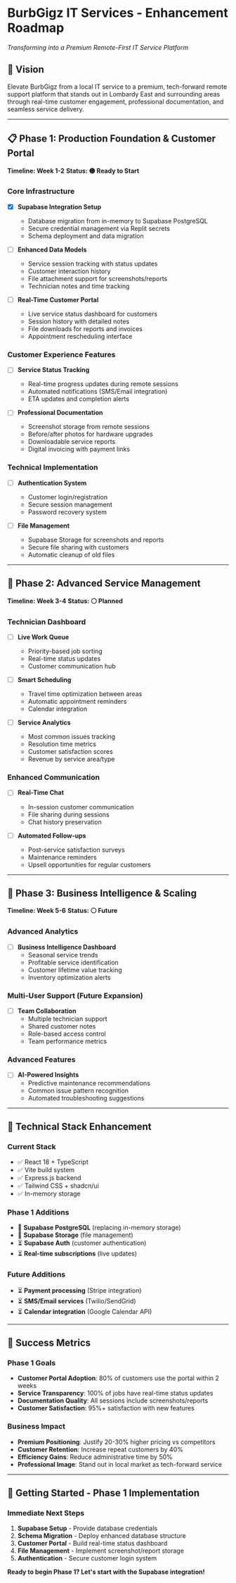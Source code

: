 # BurbGigz IT Services - Enhancement Roadmap
*Transforming into a Premium Remote-First IT Service Platform*

## 🎯 Vision
Elevate BurbGigz from a local IT service to a premium, tech-forward remote support platform that stands out in Lombardy East and surrounding areas through real-time customer engagement, professional documentation, and seamless service delivery.

---

## 📋 Phase 1: Production Foundation & Customer Portal
**Timeline: Week 1-2**
**Status: 🟡 Ready to Start**

### Core Infrastructure
- [x] **Supabase Integration Setup**
  - Database migration from in-memory to Supabase PostgreSQL
  - Secure credential management via Replit secrets
  - Schema deployment and data migration

- [ ] **Enhanced Data Models**
  - Service session tracking with status updates
  - Customer interaction history
  - File attachment support for screenshots/reports
  - Technician notes and time tracking

- [ ] **Real-Time Customer Portal**
  - Live service status dashboard for customers
  - Session history with detailed notes
  - File downloads for reports and invoices
  - Appointment rescheduling interface

### Customer Experience Features
- [ ] **Service Status Tracking**
  - Real-time progress updates during remote sessions
  - Automated notifications (SMS/Email integration)
  - ETA updates and completion alerts

- [ ] **Professional Documentation**
  - Screenshot storage from remote sessions
  - Before/after photos for hardware upgrades
  - Downloadable service reports
  - Digital invoicing with payment links

### Technical Implementation
- [ ] **Authentication System**
  - Customer login/registration
  - Secure session management
  - Password recovery system

- [ ] **File Management**
  - Supabase Storage for screenshots and reports
  - Secure file sharing with customers
  - Automatic cleanup of old files

---

## 🚀 Phase 2: Advanced Service Management
**Timeline: Week 3-4**
**Status: ⚪ Planned**

### Technician Dashboard
- [ ] **Live Work Queue**
  - Priority-based job sorting
  - Real-time status updates
  - Customer communication hub

- [ ] **Smart Scheduling**
  - Travel time optimization between areas
  - Automatic appointment reminders
  - Calendar integration

- [ ] **Service Analytics**
  - Most common issues tracking
  - Resolution time metrics
  - Customer satisfaction scores
  - Revenue by service area/type

### Enhanced Communication
- [ ] **Real-Time Chat**
  - In-session customer communication
  - File sharing during sessions
  - Chat history preservation

- [ ] **Automated Follow-ups**
  - Post-service satisfaction surveys
  - Maintenance reminders
  - Upsell opportunities for regular customers

---

## 🌟 Phase 3: Business Intelligence & Scaling
**Timeline: Week 5-6**
**Status: ⚪ Future**

### Advanced Analytics
- [ ] **Business Intelligence Dashboard**
  - Seasonal service trends
  - Profitable service identification
  - Customer lifetime value tracking
  - Inventory optimization alerts

### Multi-User Support (Future Expansion)
- [ ] **Team Collaboration**
  - Multiple technician support
  - Shared customer notes
  - Role-based access control
  - Team performance metrics

### Advanced Features
- [ ] **AI-Powered Insights**
  - Predictive maintenance recommendations
  - Common issue pattern recognition
  - Automated troubleshooting suggestions

---

## 🔧 Technical Stack Enhancement

### Current Stack
- ✅ React 18 + TypeScript
- ✅ Vite build system
- ✅ Express.js backend
- ✅ Tailwind CSS + shadcn/ui
- ✅ In-memory storage

### Phase 1 Additions
- 🔄 **Supabase PostgreSQL** (replacing in-memory storage)
- 🔄 **Supabase Storage** (file management)
- ⏳ **Supabase Auth** (customer authentication)
- ⏳ **Real-time subscriptions** (live updates)

### Future Additions
- ⏳ **Payment processing** (Stripe integration)
- ⏳ **SMS/Email services** (Twilio/SendGrid)
- ⏳ **Calendar integration** (Google Calendar API)

---

## 🎯 Success Metrics

### Phase 1 Goals
- **Customer Portal Adoption**: 80% of customers use the portal within 2 weeks
- **Service Transparency**: 100% of jobs have real-time status updates
- **Documentation Quality**: All sessions include screenshots/reports
- **Customer Satisfaction**: 95%+ satisfaction with new features

### Business Impact
- **Premium Positioning**: Justify 20-30% higher pricing vs competitors
- **Customer Retention**: Increase repeat customers by 40%
- **Efficiency Gains**: Reduce administrative time by 50%
- **Professional Image**: Stand out in local market as tech-forward service

---

## 🚀 Getting Started - Phase 1 Implementation

### Immediate Next Steps
1. **Supabase Setup** - Provide database credentials
2. **Schema Migration** - Deploy enhanced database structure
3. **Customer Portal** - Build real-time status dashboard
4. **File Management** - Implement screenshot/report storage
5. **Authentication** - Secure customer login system

**Ready to begin Phase 1? Let's start with the Supabase integration!**